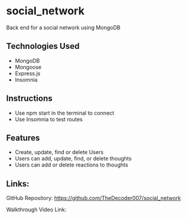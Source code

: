 # social_network
Back end for a social network using MongoDB

## Technologies Used
* MongoDB
* Mongoose
* Express.js
* Insomnia

## Instructions
* Use npm start in the terminal to connect 
* Use Insomnia to test routes

## Features
* Create, update, find or delete Users
* Users can add, update, find, or delete thoughts
* Users can add or delete reactions to thoughts

## Links: 
 GitHub Repository: https://github.com/TheDecoder007/social_network

 Walkthrough Video Link: 